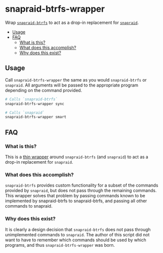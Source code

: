 # snapraid-btrfs-wrapper <!-- omit in toc -->

Wrap [`snapraid-btrfs`][snapraid-btrfs-github] to act as a drop-in replacement
for [`snapraid`][snapraid-home].

- [Usage](#usage)
- [FAQ](#faq)
  - [What is this?](#what-is-this)
  - [What does this accomplish?](#what-does-this-accomplish)
  - [Why does this exist?](#why-does-this-exist)


## Usage

Call `snapraid-btrfs-wrapper` the same as you would `snapraid-btrfs` or
`snapraid`.  All arguments will be passed to the appropriate program depending
on the command provided.

```sh
# Calls `snapraid-btrfs`
snapraid-btrfs-wrapper sync
```

```sh
# Calls `snapraid`
snapraid-btrfs-wrapper smart
```


## FAQ


### What is this?

This is a [thin wrapper][repo-wrapper] around `snapraid-btrfs` (and `snapraid`)
to act as a drop-in replacement for `snapraid`.


### What does this accomplish?

`snapraid-btrfs` provides custom functionality for a subset of the commands
provided by `snapraid`, but does not pass through the remaining commands.  This
wrapper solves that problem by passing commands known to be implemented by
snapraid-btrfs to snapraid-btrfs, and passing all other commands to snapraid.


### Why does this exist?

It is clearly a design decision that `snapraid-btrfs` does not pass through
unimplemented commands to `snapraid`.  The author of this script did not want to
have to remember which commands should be used by which programs, and thus
`snapraid-btrfs-wrapper` was born.


<!-------------------------------- END CONTENT -------------------------------->


<!-- Repository links --------------------------------------------------------->

[repo-wrapper]:
src/snapraid-btrfs-wrapper.sh
"snapraid-btrfs-wrapper.sh"


<!-- External links ----------------------------------------------------------->

[snapraid-btrfs-github]:
https://github.com/automorphism88/snapraid-btrfs
"automorphism88/snapraid-btrfs"

[snapraid-home]:
https://snapraid.it
"SnapRAID"
